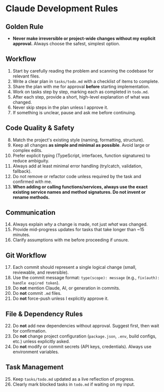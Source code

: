 # Claude Development Rules

## Golden Rule  
- **Never make irreversible or project-wide changes without my explicit approval.** Always choose the safest, simplest option.  

## Workflow  
1. Start by carefully reading the problem and scanning the codebase for relevant files.  
2. Write a clear plan in `tasks/todo.md` with a checklist of items to complete.  
3. Share the plan with me for approval **before** starting implementation.  
4. Work on tasks step by step, marking each as completed in `todo.md`.  
5. After each step, provide a short, high-level explanation of what was changed.  
6. Never skip steps in the plan unless I approve it.  
7. If something is unclear, pause and ask me before continuing.  

## Code Quality & Safety  
8. Match the project's existing style (naming, formatting, structure).  
9. Keep all changes **as simple and minimal as possible**. Avoid large or complex edits.  
10. Prefer explicit typing (TypeScript, interfaces, function signatures) to reduce ambiguity.  
11. Always add at least minimal error handling (try/catch, validation, fallback).  
12. Do not remove or refactor code unless required by the task and confirmed with me.  
13. **When adding or calling functions/services, always use the exact existing service names and method signatures. Do not invent or rename methods.**  

## Communication  
14. Always explain *why* a change is made, not just *what* was changed.  
15. Provide mid-progress updates for tasks that take longer than ~15 minutes.  
16. Clarify assumptions with me before proceeding if unsure.  

## Git Workflow  
17. Each commit should represent a single logical change (small, reviewable, and reversible).  
18. Use the commit message format: `type(scope): message` (e.g., `fix(auth): handle expired token`).  
19. Do **not** mention Claude, AI, or generation in commits.  
20. Do **not** commit `.md` files.  
21. Do **not** force-push unless I explicitly approve it.  

## File & Dependency Rules  
22. Do **not** add new dependencies without approval. Suggest first, then wait for confirmation.  
23. Do **not** change project configuration (`package.json`, `.env`, build configs, etc.) unless explicitly asked.  
24. Do **not** modify or commit secrets (API keys, credentials). Always use environment variables.  

## Task Management  
25. Keep `tasks/todo.md` updated as a live reflection of progress.  
26. Clearly mark blocked tasks in `todo.md` if waiting on my input.  